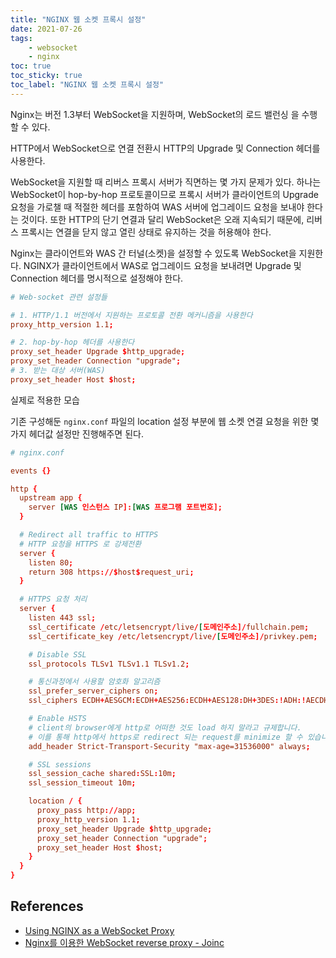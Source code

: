 ```yaml
---
title: "NGINX 웹 소켓 프록시 설정"
date: 2021-07-26
tags:
    - websocket
    - nginx
toc: true
toc_sticky: true 
toc_label: "NGINX 웹 소켓 프록시 설정"
---
```


Nginx는 버전 1.3부터 ​​WebSocket을 지원하며, WebSocket의 로드 밸런싱 을 수행 할 수 있다. 

HTTP에서 WebSocket으로 연결 전환시 HTTP의 Upgrade 및 Connection 헤더를 사용한다. 

WebSocket을 지원할 때 리버스 프록시 서버가 직면하는 몇 가지 문제가 있다. 
하나는 WebSocket이 hop-by-hop 프로토콜이므로 프록시 서버가 클라이언트의 Upgrade 요청을 가로챌 때 적절한 헤더를 포함하여 WAS 서버에 업그레이드 요청을 보내야 한다는 것이다. 
또한 HTTP의 단기 연결과 달리 WebSocket은 오래 지속되기 때문에, 리버스 프록시는 연결을 닫지 않고 열린 상태로 유지하는 것을 허용해야 한다.

Nginx는 클라이언트와 WAS 간 터널(소켓)을 설정할 수 있도록 WebSocket을 지원한다. NGINX가 클라이언트에서 WAS로 업그레이드 요청을 보내려면 Upgrade 및 Connection 헤더를 명시적으로 설정해야 한다.

```conf
# Web-socket 관련 설정들

# 1. HTTP/1.1 버전에서 지원하는 프로토콜 전환 메커니즘을 사용한다
proxy_http_version 1.1;

# 2. hop-by-hop 헤더를 사용한다
proxy_set_header Upgrade $http_upgrade;
proxy_set_header Connection "upgrade";
# 3. 받는 대상 서버(WAS)
proxy_set_header Host $host;
```

실제로 적용한 모습

기존 구성해둔 `nginx.conf` 파일의 location 설정 부분에 웹 소켓 연결 요청을 위한 
몇 가지 헤더값 설정만 진행해주면 된다.

```conf
# nginx.conf

events {}

http {
  upstream app {
    server [WAS 인스턴스 IP]:[WAS 프로그램 포트번호];
  }

  # Redirect all traffic to HTTPS
  # HTTP 요청을 HTTPS 로 강제전환
  server {
    listen 80;
    return 308 https://$host$request_uri;
  }

  # HTTPS 요청 처리
  server {
    listen 443 ssl;
    ssl_certificate /etc/letsencrypt/live/[도메인주소]/fullchain.pem;
    ssl_certificate_key /etc/letsencrypt/live/[도메인주소]/privkey.pem;

    # Disable SSL
    ssl_protocols TLSv1 TLSv1.1 TLSv1.2;

    # 통신과정에서 사용할 암호화 알고리즘
    ssl_prefer_server_ciphers on;
    ssl_ciphers ECDH+AESGCM:ECDH+AES256:ECDH+AES128:DH+3DES:!ADH:!AECDH:!MD5;

    # Enable HSTS
    # client의 browser에게 http로 어떠한 것도 load 하지 말라고 규제합니다.
    # 이를 통해 http에서 https로 redirect 되는 request를 minimize 할 수 있습니다.
    add_header Strict-Transport-Security "max-age=31536000" always;

    # SSL sessions
    ssl_session_cache shared:SSL:10m;
    ssl_session_timeout 10m;

    location / {
      proxy_pass http://app;
      proxy_http_version 1.1;
      proxy_set_header Upgrade $http_upgrade;
      proxy_set_header Connection "upgrade";
      proxy_set_header Host $host;
    }
  }
}
```

## References
- [Using NGINX as a WebSocket Proxy](https://www.nginx.com/blog/websocket-nginx/)
- [Nginx를 이용한 WebSocket reverse proxy - Joinc](https://www.joinc.co.kr/w/man/12/Nginx/wsproxy)

